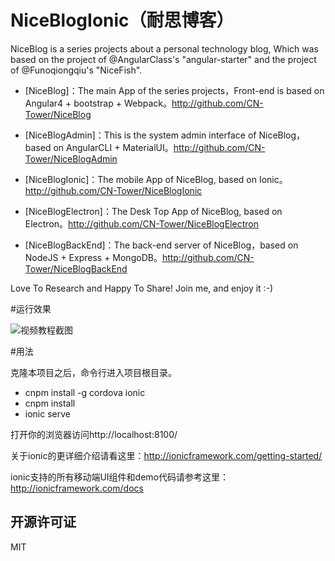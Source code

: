 # NiceBlogIonic（耐思博客）

NiceBlog is a series projects about a personal technology blog, Which was based on the project of @AngularClass's "angular-starter" and the project of @Funoqiongqiu's "NiceFish".

- [NiceBlog]：The main App of the series projects，Front-end is based on Angular4 + bootstrap + Webpack。http://github.com/CN-Tower/NiceBlog

- [NiceBlogAdmin]：This is the system admin interface of NiceBlog，based on AngularCLI + MaterialUI。http://github.com/CN-Tower/NiceBlogAdmin

- [NiceBlogIonic]：The mobile App of NiceBlog, based on Ionic。http://github.com/CN-Tower/NiceBlogIonic

- [NiceBlogElectron]：The Desk Top App of NiceBlog, based on Electron。http://github.com/CN-Tower/NiceBlogElectron

- [NiceBlogBackEnd]：The back-end server of NiceBlog，based on NodeJS + Express + MongoDB。http://github.com/CN-Tower/NiceBlogBackEnd

Love To Research and Happy To Share! Join me, and enjoy it :-)

#运行效果

![视频教程截图](src/assets/img/1.png)

#用法

克隆本项目之后，命令行进入项目根目录。

- cnpm install -g cordova ionic
- cnpm install
- ionic serve

打开你的浏览器访问http://localhost:8100/

关于ionic的更详细介绍请看这里：http://ionicframework.com/getting-started/

ionic支持的所有移动端UI组件和demo代码请参考这里：http://ionicframework.com/docs

## 开源许可证
 MIT
